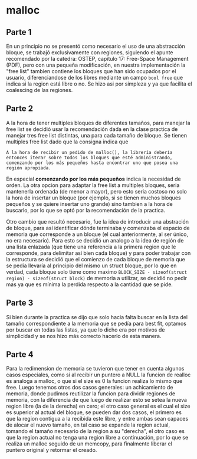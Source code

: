 # malloc

## **Parte 1**

En un principio no se presentó como necesario el uso de una abstracción bloque, se trabajó exclusivamente con regiones, siguiendo el apunte recomendado por la catedra: OSTEP, capítulo 17: Free-Space Management (PDF), pero con una pequeña modificación, en nuestra implementación la "free list" tambien contiene los bloques que han sido ocupados por el usuario, diferenciandose de los 
libres mediante un campo `bool free` que indica si la region está libre o no. Se hizo asi por simpleza
y ya que facilita el coalescing de las regiones.

## **Parte 2**

A la hora de tener multiples bloques de diferentes tamaños, para manejar la free list se decidió usar
la recomendación dada en la clase practica de manejar tres free list distintas, una para cada tamaño de
bloque. Se tienen multiples free list dado que la consigna indica que

```
A la hora de recibir un pedido de malloc(), la librería debería entonces iterar sobre todos los bloques que esté administrando, comenzando por los más pequeños hasta encontrar uno que posea una región apropiada.
```

En especial **comenzando por los más pequeños** indica la necesidad de orden. La otra opcion para adaptar la free list a multiples bloques, seria mantenerla ordenada (de menor a mayor), pero esto seria costoso no solo la hora de insertar un bloque (por ejemplo, si se tienen muchos bloques pequeños y se quiere insertar uno grande) sino tambien a la hora de buscarlo, por lo que se optó por la recomendación de la practica. 

Otro cambio que resultó necesario, fue la idea de introducir una abstración de bloque, para así identificar dónde terminaba y comenzaba el espacio de memoria que corresponde a un bloque (el cual anteriormente, al ser único, no era necesario). Para esto se decidió un analogo a la idea de región de una lista enlazada (que tiene una referencia a la primera region que le corresponde, para delimitar así bien cada bloque) y para poder trabajar con la estructura se decidió que el comienzo de cada bloque de memoria que se pedía llevaría al principio del mismo un struct bloque, por lo que en verdad, cada bloque solo tiene como maximo `BLOCK_SIZE - sizeof(struct region) - sizeof(struct block)` de memoria a utilizar, se decidió no pedir mas ya que es mínima la perdida respecto a la cantidad que se pide.

## **Parte 3**

Si bien durante la practica se dijo que solo hacia falta buscar en la lista del tamaño correspondiente a la memoria que se pedía para best fit, optamos por buscar en todas las listas, ya que lo dicho era por motivos de simplicidad y se nos hizo más correcto hacerlo de esta manera. 

## **Parte 4**

Para la redimension de memoria se tuvieron que tener en cuenta algunos casos especiales, como si al recibir un puntero a NULL la funcion de realloc es analoga a malloc, o que si el size es 0 la funcion realiza lo mismo que free. Luego tenemos otros dos casos generales: un achicamiento de memoria, donde pudimos reutilizar la funcion para dividir regiones de memoria, con la diferencia de que luego de realizar esto se setea la nueva region libre (la de la derecha) en cero; el otro caso general es el cual el size es superior al actual del bloque, se pueden dar dos casos, el primero es que la region contigua a la recibida este libre, y entre ambas sean capaces de alocar el nuevo tamaño, en tal caso se expande la region actual, tomando el tamaño necesario de la region a su "derecha", el otro caso es que la region actual no tenga una region libre a continuación, por lo que se realiza un malloc seguido de un memcopy, para finalmente liberar el puntero original y retormar el creado.